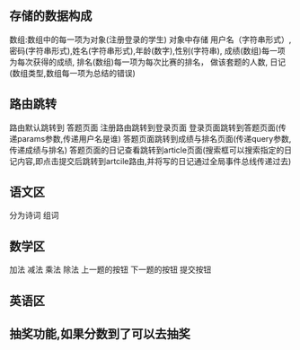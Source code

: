 ## 存储的数据构成
数组:数组中的每一项为对象(注册登录的学生)
对象中存储
用户名（字符串形式）,密码(字符串形式),姓名(字符串形式),年龄(数字),性别(字符串),
成绩(数组)每一项为每次获得的成绩,
排名(数组)每一项为每次比赛的排名，
做该套题的人数,
日记(数组类型,数组每一项为总结的错误)


## 路由跳转
路由默认跳转到 答题页面
注册路由跳转到登录页面
登录页面跳转到答题页面(传递params参数,传递用户名是谁)
答题页面跳转到成绩与排名页面(传递query参数,传递成绩与排名)
答题页面的日记查看跳转到article页面(搜索框可以搜索指定的日记内容,即点击提交后跳转到artcile路由,并将写的日记通过全局事件总线传递过去)

##  语文区
分为诗词  组词

##  数学区
加法
减法
乘法
除法
上一题的按钮  下一题的按钮   提交按钮

 ## 英语区

 ## 抽奖功能,如果分数到了可以去抽奖





